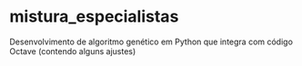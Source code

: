 # mistura_especialistas
Desenvolvimento de algoritmo genético em Python que integra com código Octave (contendo alguns ajustes)
